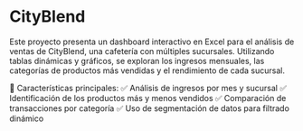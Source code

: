 # CityBlend
Este proyecto presenta un dashboard interactivo en Excel para el análisis de ventas de CityBlend, una cafetería con múltiples sucursales. Utilizando tablas dinámicas y gráficos, se exploran los ingresos mensuales, las categorías de productos más vendidas y el rendimiento de cada sucursal.


🔹 Características principales:
✅ Análisis de ingresos por mes y sucursal
✅ Identificación de los productos más y menos vendidos
✅ Comparación de transacciones por categoría
✅ Uso de segmentación de datos para filtrado dinámico

